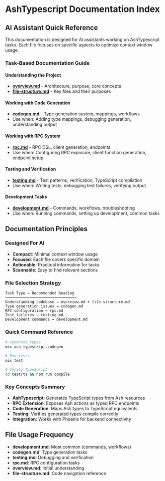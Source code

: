# AshTypescript Documentation Index

## AI Assistant Quick Reference

This documentation is designed for AI assistants working on AshTypescript tasks. Each file focuses on specific aspects to optimize context window usage.

### Task-Based Documentation Guide

#### Understanding the Project
- **[overview.md](./overview.md)** - Architecture, purpose, core concepts
- **[file-structure.md](./file-structure.md)** - Key files and their purposes

#### Working with Code Generation
- **[codegen.md](./codegen.md)** - Type generation system, mappings, workflows
- Use when: Adding type mappings, debugging generation, understanding output

#### Working with RPC System  
- **[rpc.md](./rpc.md)** - RPC DSL, client generation, endpoints
- Use when: Configuring RPC exposure, client function generation, endpoint setup

#### Testing and Verification
- **[testing.md](./testing.md)** - Test patterns, verification, TypeScript compilation
- Use when: Writing tests, debugging test failures, verifying output

#### Development Tasks
- **[development.md](./development.md)** - Commands, workflows, troubleshooting
- Use when: Running commands, setting up development, common tasks

## Documentation Principles

### Designed For AI
- **Compact**: Minimal context window usage
- **Focused**: Each file covers specific domain
- **Actionable**: Practical information for tasks
- **Scannable**: Easy to find relevant sections

### File Selection Strategy
```
Task Type → Recommended Reading
────────────────────────────────
Understanding codebase → overview.md + file-structure.md
Type generation issues → codegen.md  
RPC configuration → rpc.md
Test failures → testing.md
Development commands → development.md
```

### Quick Command Reference
```bash
# Generate types
mix ash_typescript.codegen

# Run tests  
mix test

# Verify TypeScript
cd test/ts && npm run compile
```

### Key Concepts Summary
- **AshTypescript**: Generates TypeScript types from Ash resources
- **RPC Extension**: Exposes Ash actions as typed RPC endpoints  
- **Code Generation**: Maps Ash types to TypeScript equivalents
- **Testing**: Verifies generated types compile correctly
- **Integration**: Works with Phoenix for backend connectivity

## File Usage Frequency
- **development.md**: Most common (commands, workflows)
- **codegen.md**: Type generation tasks
- **testing.md**: Debugging and verification
- **rpc.md**: RPC configuration tasks  
- **overview.md**: Initial understanding
- **file-structure.md**: Code navigation reference